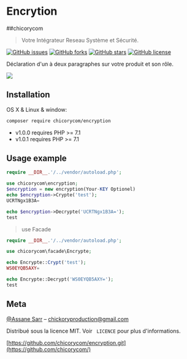 # Encrytion

##chicorycom
> Votre Intégrateur Reseau Système et Sécurité.

[![GitHub issues](https://img.shields.io/github/issues/chicorycom/encryption.svg?style=popout-square)](https://github.com/chicorycom/encryption/issues)
[![GitHub forks](https://img.shields.io/github/forks/chicorycom/encryption.svg?style=popout-square)](https://github.com/chicorycom/encryption/network)
[![GitHub stars](https://img.shields.io/github/stars/chicorycom/encryption.svg?style=popout-square)](https://github.com/chicorycom/encryption/stargazers)
[![GitHub license](https://img.shields.io/github/license/chicorycom/encryption.svg?style=popout-square)](https://github.com/chicorycom/encryption)

Déclaration d'un à deux paragraphes sur votre produit et son rôle.

![](header.png)

## Installation

OS X & Linux & window:

```sh
composer require chicorycom/encryption
```
- v1.0.0 requires PHP >= 7.1 
- v1.0.1 requires PHP >= 7.1 

## Usage example
```php
require __DIR__.'/../vendor/autoload.php';

use chicorycom\encryption;
$encryption = new encryption(Your-KEY Optionel)
echo $encryption->Crypte('test');
UCRTNgx1B3A=

echo $encryption->Decrypte('UCRTNgx1B3A=');
test
```

> use Facade
```php
require __DIR__.'/../vendor/autoload.php';

use chicorycom\facade\Encrypte;

echo Encrypte::Crypt('test');
WS0EYQB5AXY=

echo Encrypte::Decrypt('WS0EYQB5AXY=');
test
```

## Meta

[@Assane Sarr](https://www.facebook.com/chicorycom.net) – chickoryproduction@gmail.com

Distribué sous la licence MIT. Voir `` LICENCE`` pour plus d'informations.

[https://github.com/chicorycom/encryption.git](https://github.com/chicorycom/)

